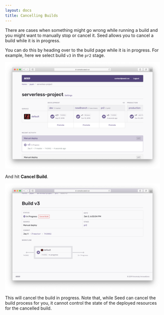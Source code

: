 ```yaml
---
layout: docs
title: Cancelling Builds
---
```


There are cases when something might go wrong while running a build and you might want to manually stop or cancel it. Seed allows you to cancel a build while it is in progress.

You can do this by heading over to the build page while it is in progress. For example, here we select build `v3` in the `pr2` stage.

![Select in progress build](/assets/docs/cancelling-builds/select-in-progress-build.png)

And hit **Cancel Build**.

![Build cancel button](/assets/docs/cancelling-builds/build-cancel-button.png)

This will cancel the build in progress. Note that, while Seed can cancel the build process for you, it cannot control the state of the deployed resources for the cancelled build.
